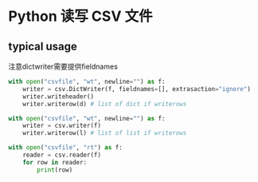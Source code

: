 # Python 读写 CSV 文件

<!--
ID: 68e0d1d1-6b5f-49d5-9876-8d07ecafd6ad
Status: publish
Date: 2017-05-29T14:14:00
Modified: 2020-05-16T12:08:46
wp_id: 664
-->

## typical usage


注意dictwriter需要提供fieldnames

```py
with open("csvfile", "wt", newline="") as f:
    writer = csv.DictWriter(f, fieldnames=[], extrasaction="ignore")
    writer.writeheader()
    writer.writerow(d) # list of dict if writerows

with open("csvfile", "wt", newline="") as f:
    writer = csv.writer(f)
    writer.writerow(l) # list of list if writerows

with open("csvfile", "rt") as f:
    reader = csv.reader(f)
    for row in reader:
        print(row)
```